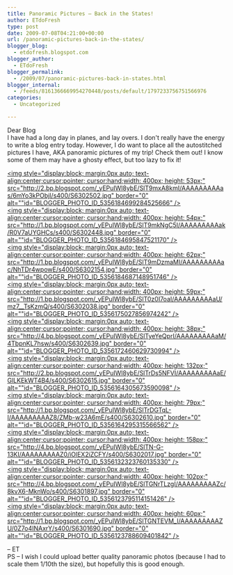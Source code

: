 ```yaml
---
title: Panoramic Pictures – Back in the States!
author: ETdoFresh
type: post
date: 2009-07-08T04:21:00+00:00
url: /panoramic-pictures-back-in-the-states/
blogger_blog:
  - etdofresh.blogspot.com
blogger_author:
  - ETdoFresh
blogger_permalink:
  - /2009/07/panoramic-pictures-back-in-states.html
blogger_internal:
  - /feeds/8161366669954270448/posts/default/1797233756751566976
categories:
  - Uncategorized

---
```

<div>
  Dear Blog
</div>

<div>
  I have had a long day in planes, and lay overs. I don't really have the energy to write a blog entry today. However, I do want to place all the autostitched pictures I have, AKA panoramic pictures of my trip! Check them out! I know some of them may have a ghosty effect, but too lazy to fix it!
</div>

[<img style="display:block; margin:0px auto; text-align:center;cursor:pointer; cursor:hand;width: 400px; height: 53px;" src="http://2.bp.blogspot.com/_yEPuIWl8ybE/SlT9mxA8kmI/AAAAAAAAAas/6mYo3kPObjI/s400/S6302502.jpg" border="0" alt=""id="BLOGGER_PHOTO_ID_5356184699284525666" />][1]  
[<img style="display:block; margin:0px auto; text-align:center;cursor:pointer; cursor:hand;width: 400px; height: 54px;" src="http://1.bp.blogspot.com/_yEPuIWl8ybE/SlT9mkNgC5I/AAAAAAAAAak/R0V7aUYGHCs/s400/S6302448.jpg" border="0" alt=""id="BLOGGER_PHOTO_ID_5356184695847521170" />][2]  
[<img style="display:block; margin:0px auto; text-align:center;cursor:pointer; cursor:hand;width: 400px; height: 62px;" src="http://1.bp.blogspot.com/_yEPuIWl8ybE/SlT9mDzmaMI/AAAAAAAAAac/NhTDr4wpowE/s400/S6302154.jpg" border="0" alt=""id="BLOGGER_PHOTO_ID_5356184687148951746" />][3]  
[<img style="display:block; margin:0px auto; text-align:center;cursor:pointer; cursor:hand;width: 400px; height: 59px;" src="http://1.bp.blogspot.com/_yEPuIWl8ybE/SlT0z0I7oaI/AAAAAAAAAaU/mz7__TsKzmQ/s400/S6302038.jpg" border="0" alt=""id="BLOGGER_PHOTO_ID_5356175027856974242" />][4]  
[<img style="display:block; margin:0px auto; text-align:center;cursor:pointer; cursor:hand;width: 400px; height: 38px;" src="http://4.bp.blogspot.com/_yEPuIWl8ybE/SlTyeYeQprI/AAAAAAAAAaM/4TbpnKL7hsw/s400/S6302639.jpg" border="0" alt=""id="BLOGGER_PHOTO_ID_5356172460629730994" />][5]  
[<img style="display:block; margin:0px auto; text-align:center;cursor:pointer; cursor:hand;width: 400px; height: 132px;" src="http://2.bp.blogspot.com/_yEPuIWl8ybE/SlTrDs5NFVI/AAAAAAAAAaE/GlLKEkWT4B4/s400/S6302615.jpg" border="0" alt=""id="BLOGGER_PHOTO_ID_5356164305673590098" />][6]  
[<img style="display:block; margin:0px auto; text-align:center;cursor:pointer; cursor:hand;width: 400px; height: 79px;" src="http://1.bp.blogspot.com/_yEPuIWl8ybE/SlTrDGTqL-I/AAAAAAAAAZ8/ZMb-w23A6mE/s400/S6302610.jpg" border="0" alt=""id="BLOGGER_PHOTO_ID_5356164295315566562" />][7]  
[<img style="display:block; margin:0px auto; text-align:center;cursor:pointer; cursor:hand;width: 400px; height: 158px;" src="http://4.bp.blogspot.com/_yEPuIWl8ybE/SlTN-G-13KI/AAAAAAAAAZ0/iOlEX2iZCFY/s400/S6302017.jpg" border="0" alt=""id="BLOGGER_PHOTO_ID_5356132323760135330" />][8]  
[<img style="display:block; margin:0px auto; text-align:center;cursor:pointer; cursor:hand;width: 400px; height: 102px;" src="http://4.bp.blogspot.com/_yEPuIWl8ybE/SlTGNrTLzgI/AAAAAAAAAZc/8kvX6-MknWo/s400/S6301897.jpg" border="0" alt=""id="BLOGGER_PHOTO_ID_5356123795114151426" />][9]  
[<img style="display:block; margin:0px auto; text-align:center;cursor:pointer; cursor:hand;width: 400px; height: 60px;" src="http://1.bp.blogspot.com/_yEPuIWl8ybE/SlTGNTEVM_I/AAAAAAAAAZU/0Z7o4INAxrY/s400/S6301690.jpg" border="0" alt=""id="BLOGGER_PHOTO_ID_5356123788609401842" />][10]

<div>
  – ET
</div>

<div>
</div>

<div>
  PS – I wish I could upload better quality panoramic photos (because I had to scale them 1/10th the size), but hopefully this is good enough.
</div>

 [1]: http://2.bp.blogspot.com/_yEPuIWl8ybE/SlT9mxA8kmI/AAAAAAAAAas/6mYo3kPObjI/s1600/S6302502.jpg
 [2]: http://1.bp.blogspot.com/_yEPuIWl8ybE/SlT9mkNgC5I/AAAAAAAAAak/R0V7aUYGHCs/s1600/S6302448.jpg
 [3]: http://1.bp.blogspot.com/_yEPuIWl8ybE/SlT9mDzmaMI/AAAAAAAAAac/NhTDr4wpowE/s1600/S6302154.jpg
 [4]: http://1.bp.blogspot.com/_yEPuIWl8ybE/SlT0z0I7oaI/AAAAAAAAAaU/mz7__TsKzmQ/s1600/S6302038.jpg
 [5]: http://4.bp.blogspot.com/_yEPuIWl8ybE/SlTyeYeQprI/AAAAAAAAAaM/4TbpnKL7hsw/s1600/S6302639.jpg
 [6]: http://2.bp.blogspot.com/_yEPuIWl8ybE/SlTrDs5NFVI/AAAAAAAAAaE/GlLKEkWT4B4/s1600/S6302615.jpg
 [7]: http://1.bp.blogspot.com/_yEPuIWl8ybE/SlTrDGTqL-I/AAAAAAAAAZ8/ZMb-w23A6mE/s1600/S6302610.jpg
 [8]: http://4.bp.blogspot.com/_yEPuIWl8ybE/SlTN-G-13KI/AAAAAAAAAZ0/iOlEX2iZCFY/s1600/S6302017.jpg
 [9]: http://4.bp.blogspot.com/_yEPuIWl8ybE/SlTGNrTLzgI/AAAAAAAAAZc/8kvX6-MknWo/s1600/S6301897.jpg
 [10]: http://1.bp.blogspot.com/_yEPuIWl8ybE/SlTGNTEVM_I/AAAAAAAAAZU/0Z7o4INAxrY/s1600/S6301690.jpg